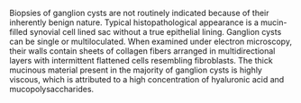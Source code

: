 Biopsies of ganglion cysts are not routinely indicated because of their inherently benign nature. Typical histopathological appearance is a mucin-filled synovial cell lined sac without a true epithelial lining. Ganglion cysts can be single or multiloculated. When examined under electron microscopy, their walls contain sheets of collagen fibers arranged in multidirectional layers with intermittent flattened cells resembling fibroblasts. The thick mucinous material present in the majority of ganglion cysts is highly viscous, which is attributed to a high concentration of hyaluronic acid and mucopolysaccharides.